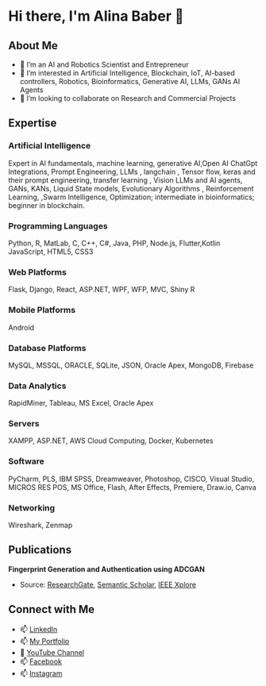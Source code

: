 # Hi there, I'm Alina Baber 👋

## About Me
- 🌱 I’m an AI and Robotics Scientist and Entrepreneur
- 👀 I’m interested in Artificial Intelligence, Blockchain, IoT, AI-based controllers, Robotics, Bioinformatics, Generative AI, LLMs, GANs AI Agents
- 💞️ I’m looking to collaborate on Research and Commercial Projects

## Expertise
### Artificial Intelligence
Expert in AI fundamentals, machine learning, generative AI,Open AI ChatGpt Integrations, Prompt Engineering, LLMs , langchain , Tensor flow, keras and their prompt engineering, transfer learning , Vision LLMs and AI agents, GANs, KANs, Liquid State models, Evolutionary Algorithms , Reinforcement Learning, ,Swarm Intelligence, Optimization; intermediate in bioinformatics; beginner in blockchain.

### Programming Languages
Python, R, MatLab, C, C++, C#, Java, PHP, Node.js, Flutter,Kotlin JavaScript, HTML5, CSS3

### Web Platforms
Flask, Django, React, ASP.NET, WPF, WFP, MVC, Shiny R

### Mobile Platforms
Android

### Database Platforms
MySQL, MSSQL, ORACLE, SQLite, JSON, Oracle Apex, MongoDB, Firebase

### Data Analytics
RapidMiner, Tableau, MS Excel, Oracle Apex

### Servers
XAMPP, ASP.NET, AWS Cloud Computing, Docker, Kubernetes

### Software
PyCharm, PLS, IBM SPSS, Dreamweaver, Photoshop, CISCO, Visual Studio, MICROS RES POS, MS Office, Flash, After Effects, Premiere, Draw.io, Canva

### Networking
Wireshark, Zenmap

## Publications
**Fingerprint Generation and Authentication using ADCGAN**
- Source: [ResearchGate](https://www.researchgate.net/publication/372429310_Fingerprint_generation_and_authentication_though_Adaptive_convolution_generative_adversarial_network_ADCGAN), [Semantic Scholar](https://www.semanticscholar.org/paper/Fingerprint-generation-and-authentication-though-Mustafa-Zehra/a810bb649e887f80476d4deecae786049616da19), [IEEE Xplore](https://ieeexplore.ieee.org/document/10178664)

## Connect with Me
- 📫 [LinkedIn](https://www.linkedin.com/in/alina-baber-92198481/)
- 📫 [My Portfolio](#) 
- 👀 [YouTube Channel](https://www.youtube.com/@alinababer4129)
- 📫 [Facebook](https://web.facebook.com/Alina.Baber)
- 📫 [Instagram](https://www.instagram.com/alinababerofficial)

<!---
AlinaBaber/AlinaBaber is a ✨ special ✨ repository because its `README.md` (this file) appears on your GitHub profile.
You can click the Preview link to take a look at your changes.
--->

